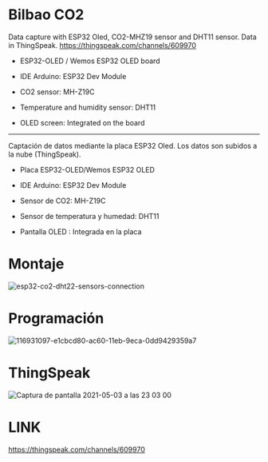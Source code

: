# Bilbao CO2
Data capture with ESP32 Oled, CO2-MHZ19 sensor and DHT11 sensor. Data in ThingSpeak. https://thingspeak.com/channels/609970

- ESP32-OLED / Wemos ESP32 OLED board

- IDE Arduino: ESP32 Dev Module

- CO2 sensor: MH-Z19C

- Temperature and humidity sensor: DHT11

- OLED screen: Integrated on the board

____
Captación de datos mediante la placa ESP32 Oled. Los datos son subidos a la nube (ThingSpeak).

- Placa  ESP32-OLED/Wemos ESP32 OLED

- IDE Arduino: ESP32 Dev Module

- Sensor de CO2: MH-Z19C

- Sensor de temperatura y humedad: DHT11

- Pantalla OLED : Integrada en la placa


# Montaje
 
![esp32-co2-dht22-sensors-connection](https://user-images.githubusercontent.com/47045714/116931450-471fbe80-ac61-11eb-8f7e-5e98c7c198ac.png)

# Programación
 
![116931097-e1cbcd80-ac60-11eb-9eca-0dd9429359a7](https://user-images.githubusercontent.com/47045714/116933183-7cc5a700-ac63-11eb-9284-b61920e72dbf.png)

# ThingSpeak

![Captura de pantalla 2021-05-03 a las 23 03 00](https://user-images.githubusercontent.com/47045714/116933384-c6ae8d00-ac63-11eb-8ed4-9edbc995cee2.png)


# LINK
https://thingspeak.com/channels/609970
